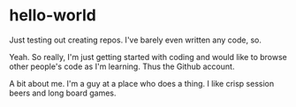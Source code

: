 hello-world
===========

Just testing out creating repos. I've barely even written any code, so.

Yeah. So really, I'm just getting started with coding and would like to browse other people's code as I'm learning. Thus the Github account.

A bit about me. I'm a guy at a place who does a thing. I like crisp session beers and long board games. 
